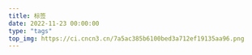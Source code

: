 ```yaml
---
title: 标签
date: 2022-11-23 00:00:00
type: "tags"
top_img: https://ci.cncn3.cn/7a5ac385b6100bed3a712ef19135aa96.png
---
```

